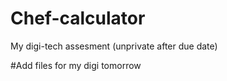 # Chef-calculator
My digi-tech assesment (unprivate after due date)

#Add files for my digi tomorrow

